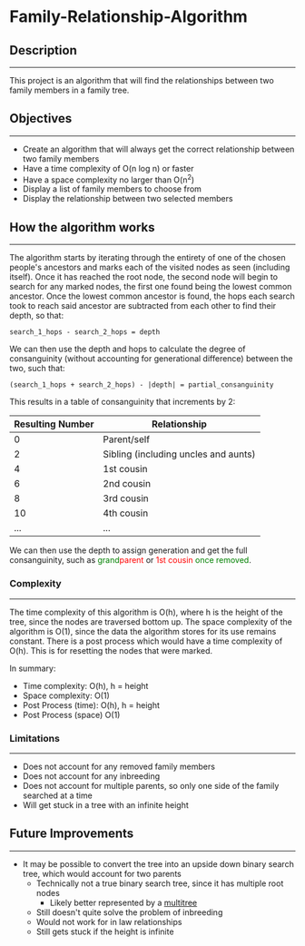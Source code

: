 # Family-Relationship-Algorithm
## Description
---
This project is an algorithm that will find the relationships between two family members in a family tree.

## Objectives
---

* Create an algorithm that will always get the correct relationship between two family members
* Have a time complexity of O(n log n) or faster
* Have a space complexity no larger than O(n<sup>2</sup>)
* Display a list of family members to choose from
* Display the relationship between two selected members

## How the algorithm works
---

The algorithm starts by iterating through the entirety of one of the chosen people's ancestors and marks each of the visited nodes as seen (including itself). Once it has reached the root node, the second node will begin to search for any marked nodes, the first one found being the lowest common ancestor. Once the lowest common ancestor is found, the hops each search took to reach said ancestor are subtracted from each other to find their depth, so that: 

    search_1_hops - search_2_hops = depth

We can then use the depth and hops to calculate the degree of consanguinity (without accounting for generational difference) between the two, such that:

    (search_1_hops + search_2_hops) - |depth| = partial_consanguinity

This results in a table of consanguinity that increments by 2:

| Resulting Number | Relationship |
| ---------------- | ------------ |
| 0                | Parent/self  |
| 2                | Sibling (including uncles and aunts) |
| 4                | 1st cousin   |
| 6                | 2nd cousin   |
| 8                | 3rd cousin   |
| 10               | 4th cousin   |
| ...              | ...          |

We can then use the depth to assign generation and get the full consanguinity, such as <span style="color:green">grand</span><span style="color:red">parent</span> or <span style="color:red">1st cousin </span><span style="color:green">once removed</span>.

### Complexity
---

The time complexity of this algorithm is O(h), where h is the height of the tree, since the nodes are traversed bottom up. The space complexity of the algorithm is O(1), since the data the algorithm stores for its use remains constant. There is a post process which would have a time complexity of O(h). This is for resetting the nodes that were marked.

In summary:
* Time complexity: O(h), h = height
* Space complexity: O(1)
* Post Process (time): O(h), h = height
* Post Process (space) O(1)

### Limitations
---

* Does not account for any removed family members
* Does not account for any inbreeding
* Does not account for multiple parents, so only one side of the family searched at a time
* Will get stuck in a tree with an infinite height

## Future Improvements
---

* It may be possible to convert the tree into an upside down binary search tree, which would account for two parents
    * Technically not a true binary search tree, since it has multiple root nodes
        * Likely better represented by a [multitree](https://en.wikipedia.org/wiki/Multitree)
    * Still doesn't quite solve the problem of inbreeding
    * Would not work for in law relationships
    * Still gets stuck if the height is infinite